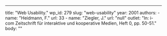 ---
  title: "Web Usability."
  wp_id: 279
  slug: "web-usability"
  year: 2001
  authors: 
    - 
      name: "Heidmann, F."
      url: 33
    - 
      name: "Ziegler, J."
      url: "null"
  outlet: "In: i-com Zeitschrift für interaktive und kooperative Medien, Heft 0, pp. 50-51."
  body: ""
